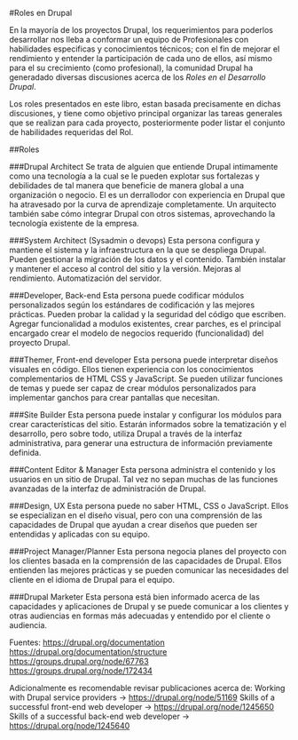 #Roles en Drupal

En la mayoría de los proyectos Drupal, los requerimientos para poderlos desarrollar nos lleba a conformar un equipo de Profesionales con habilidades especificas y conocimientos técnicos; con el fin de mejorar el rendimiento y entender la participación de cada uno de ellos, así mismo para el su crecimiento (como profesional), la comunidad Drupal ha generadado diversas discusiones acerca de los *Roles en el Desarrollo Drupal*.

Los roles presentados en este libro, estan basada precisamente en dichas discusiones, y tiene como objetivo principal organizar las tareas generales que se realizan para cada proyecto, posteriormente poder listar el conjunto de habilidades requeridas del Rol.

##Roles

###Drupal Architect
Se trata de alguien que entiende Drupal intimamente como una tecnología a la cual se le pueden explotar sus fortalezas y debilidades de tal manera que beneficie de manera global a una organización o negocio. El es un derrallodor con experiencia en Drupal que ha atravesado por la curva de aprendizaje completamente. Un arquitecto también sabe cómo integrar Drupal con otros sistemas, aprovechando la tecnología existente de la empresa.

###System Architect (Sysadmin o devops)
Esta persona configura y mantiene el sistema y la infraestructura en la que se despliega Drupal. Pueden gestionar la migración de los datos y el contenido. También instalar y mantener el acceso al control del sitio y la versión. Mejoras al rendimiento. Automatización del servidor.

###Developer, Back-end
Esta persona puede codificar módulos personalizados según los estándares de codificación y las mejores prácticas. Pueden probar la calidad y la seguridad del código que escriben. Agregar funcionalidad a modulos existentes, crear parches, es el principal encargado crear el modelo de negocios requerido (funcionalidad) del proyecto Drupal.

###Themer, Front-end developer
Esta persona puede interpretar diseños visuales en código. Ellos tienen experiencia con los conocimientos complementarios de HTML CSS y JavaScript. Se pueden utilizar funciones de temas y puede ser capaz de crear módulos personalizados para implementar ganchos para crear pantallas que necesitan. 

###Site Builder
Esta persona puede instalar y configurar los módulos para crear características del sitio. Estarán informados sobre la tematización y el desarrollo, pero sobre todo, utiliza Drupal a través de la interfaz administrativa, para generar una estructura de información previamente definida.

###Content Editor & Manager
Esta persona administra el contenido y los usuarios en un sitio de Drupal. Tal vez no sepan muchas de las funciones avanzadas de la interfaz de administración de Drupal.

###Design, UX
Esta persona puede no saber HTML, CSS o JavaScript. Ellos se especializan en el diseño visual, pero con una comprensión de las capacidades de Drupal que ayudan a crear diseños que pueden ser entendidas y aplicadas con su equipo.

###Project Manager/Planner
Esta persona negocia planes del proyecto con los clientes basada en la comprensión de las capacidades de Drupal. Ellos entienden las mejores prácticas y se pueden comunicar las necesidades del cliente en el idioma de Drupal para el equipo.

###Drupal Marketer
Esta persona está bien informado acerca de las capacidades y aplicaciones de Drupal y se puede comunicar a los clientes y otras audiencias en formas más adecuadas y entendido por el cliente o audiencia.



Fuentes:
https://drupal.org/documentation
https://drupal.org/documentation/structure
https://groups.drupal.org/node/67763
https://groups.drupal.org/node/172434

Adicionalmente es recomendable revisar publicaciones acerca de:
Working with Drupal service providers -> https://drupal.org/node/51169
Skills of a successful front-end web developer -> https://drupal.org/node/1245650
Skills of a successful back-end web developer -> https://drupal.org/node/1245640

